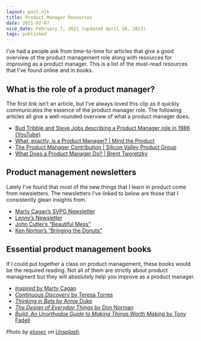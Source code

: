 ```yaml
---
layout: post.njk
title: Product Manager Resources
date: 2021-02-07
nice_date: February 7, 2021 (updated April 16, 2023)
tags: published
---
```

I’ve had a people ask from time-to-time for articles that give a good overview of the product management role along with resources for improving as a product manager. This is a list of the must-read resources that I've found online and in books.

## What is the role of a product manager?

The first link isn’t an article, but I’ve always loved this clip as it quickly communicates the essence of the product manager role. The following articles all give a well-rounded overview of what a product manager does.

* [Bud Tribble and Steve Jobs describing a Product Manager role in 1986 (YouTube)](https://www.youtube.com/watch?v=_43XPfJEqWc)
* [What, exactly, is a Product Manager? | Mind the Product](https://www.mindtheproduct.com/what-exactly-is-a-product-manager/)
* [The Product Manager Contribution | Silicon Valley Product Group](https://svpg.com/the-product-manager-contribution/)
* [What Does a Product Manager Do? | Brent Tworetzky](https://medium.com/@tworetzky/what-does-a-product-manager-do-205b40d82da3)

## Product management newsletters

Lately I’ve found that most of the new things that I learn in product come from newsletters. The newsletters I’ve linked to below are those that I consistently glean insights from.

* [Marty Cagan’s SVPG Newsletter](https://svpg.com/articles/)
* [Lenny’s Newsletter](https://www.lennysnewsletter.com/subscribe)
* [John Cutler’s “Beautiful Mess”](https://cutlefish.substack.com/)
* [Ken Norton’s “Bringing the Donuts”](https://kennethn.substack.com/)

## Essential product management books

If I could put together a class on product management, these books would be the required reading. Not all of them are strictly about product managment but they will absolutely help you improve as a product manager.

* [_Inspired_ by Marty Cagan](https://www.amazon.com/INSPIRED-Create-Tech-Products-Customers-ebook-dp-B077NRB36N/dp/B077NRB36N/)
* [_Continuous Discovery_ by Teresa Torres](https://www.amazon.com/Continuous-Discovery-Habits-Discover-Products-ebook/dp/B094PVB97X/)
* [_Thinking in Bets_ by Annie Duke](https://www.amazon.com/Thinking-Bets-Making-Smarter-Decisions-ebook/dp/B074DG9LQF/)
* [_The Design of Everyday Things_ by Don Norman](https://www.amazon.com/Design-Everyday-Things-Revised-Expanded-ebook/dp/B00E257T6C/)
* [_Build: An Unorthodox Guide to Making Things Worth Making_ by Tony Fadell](https://a.co/d/dXT6W1R)

_Photo by [eluoec](https://unsplash.com/@eluoec?utm_source=unsplash&utm_medium=referral&utm_content=creditCopyText) on [Unsplash](https://unsplash.com/?utm_source=unsplash&utm_medium=referral&utm_content=creditCopyText)._